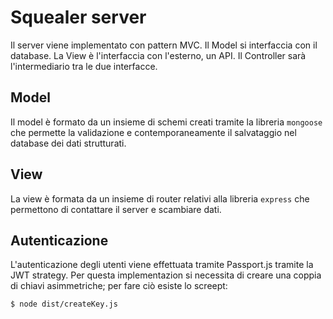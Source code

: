 # Squealer server
Il server viene implementato con pattern MVC. Il Model si interfaccia con il database. La View è l'interfaccia con l'esterno, un API. Il Controller sarà l'intermediario tra le due interfacce.

## Model
Il model è formato da un insieme di schemi creati tramite la libreria `mongoose` che permette la validazione e contemporaneamente il salvataggio nel database dei dati strutturati.

## View
La view è formata da un insieme di router relativi alla libreria `express` che permettono di contattare il server e scambiare dati.

## Autenticazione
L'autenticazione degli utenti viene effettuata tramite Passport.js tramite la JWT strategy.
Per questa implementazion si necessita di creare una coppia di chiavi asimmetriche; per fare ciò esiste lo screept:
```bash
$ node dist/createKey.js
```
